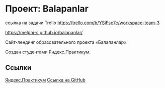 # Проект: Balapanlar

ссылка на задачи Trello https://trello.com/b/YSiFsc7c/workspace-team-3

https://melphi-s.github.io/balapanlar/

Сайт-лендинг образовательного проекта «Балапанлар».

Создан студентами Яндекс.Практикум.

## Ссылки

[Яндекс.Практикум](https://practicum.yandex.ru/)
[Ссылка на GitHub](https://vasaykh2.github.io/balapanlar_parents/)
